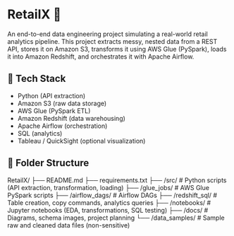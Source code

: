 # RetailX 🛒

An end-to-end data engineering project simulating a real-world retail analytics pipeline. This project extracts messy, nested data from a REST API, stores it on Amazon S3, transforms it using AWS Glue (PySpark), loads it into Amazon Redshift, and orchestrates it with Apache Airflow.

## 🔧 Tech Stack
- Python (API extraction)
- Amazon S3 (raw data storage)
- AWS Glue (PySpark ETL)
- Amazon Redshift (data warehousing)
- Apache Airflow (orchestration)
- SQL (analytics)
- Tableau / QuickSight (optional visualization)

## 📁 Folder Structure

RetailX/
├── README.md
├── requirements.txt
├── /src/               # Python scripts (API extraction, transformation, loading)
├── /glue_jobs/         # AWS Glue PySpark scripts
├── /airflow_dags/      # Airflow DAGs
├── /redshift_sql/      # Table creation, copy commands, analytics queries
├── /notebooks/         # Jupyter notebooks (EDA, transformations, SQL testing)
├── /docs/              # Diagrams, schema images, project planning
└── /data_samples/      # Sample raw and cleaned data files (non-sensitive)
